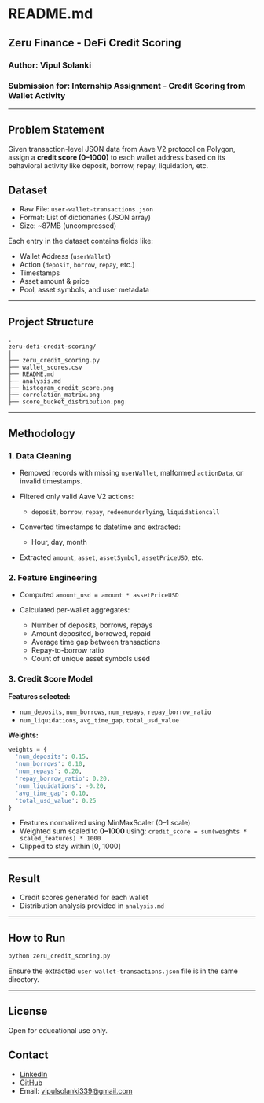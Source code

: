 # README.md

## Zeru Finance - DeFi Credit Scoring

### Author: Vipul Solanki

### Submission for: Internship Assignment - Credit Scoring from Wallet Activity

---

## Problem Statement

Given transaction-level JSON data from Aave V2 protocol on Polygon, assign a **credit score (0–1000)** to each wallet address based on its behavioral activity like deposit, borrow, repay, liquidation, etc.

## Dataset

* Raw File: `user-wallet-transactions.json`
* Format: List of dictionaries (JSON array)
* Size: \~87MB (uncompressed)

Each entry in the dataset contains fields like:

* Wallet Address (`userWallet`)
* Action (`deposit`, `borrow`, `repay`, etc.)
* Timestamps
* Asset amount & price
* Pool, asset symbols, and user metadata

---

## Project Structure

```
.
zeru-defi-credit-scoring/
│
├── zeru_credit_scoring.py
├── wallet_scores.csv
├── README.md
├── analysis.md
├── histogram_credit_score.png
├── correlation_matrix.png
├── score_bucket_distribution.png

```

---

## Methodology

### 1. Data Cleaning

* Removed records with missing `userWallet`, malformed `actionData`, or invalid timestamps.
* Filtered only valid Aave V2 actions:

  * `deposit`, `borrow`, `repay`, `redeemunderlying`, `liquidationcall`
* Converted timestamps to datetime and extracted:

  * Hour, day, month
* Extracted `amount`, `asset`, `assetSymbol`, `assetPriceUSD`, etc.

### 2. Feature Engineering

* Computed `amount_usd = amount * assetPriceUSD`
* Calculated per-wallet aggregates:

  * Number of deposits, borrows, repays
  * Amount deposited, borrowed, repaid
  * Average time gap between transactions
  * Repay-to-borrow ratio
  * Count of unique asset symbols used

### 3. Credit Score Model

**Features selected:**

* `num_deposits`, `num_borrows`, `num_repays`, `repay_borrow_ratio`
* `num_liquidations`, `avg_time_gap`, `total_usd_value`

**Weights:**

```python
weights = {
  'num_deposits': 0.15,
  'num_borrows': 0.10,
  'num_repays': 0.20,
  'repay_borrow_ratio': 0.20,
  'num_liquidations': -0.20,
  'avg_time_gap': 0.10,
  'total_usd_value': 0.25
}
```

* Features normalized using MinMaxScaler (0–1 scale)
* Weighted sum scaled to **0–1000** using:
  `credit_score = sum(weights * scaled_features) * 1000`
* Clipped to stay within \[0, 1000]

---

## Result

* Credit scores generated for each wallet
* Distribution analysis provided in `analysis.md`

---

## How to Run

```bash
python zeru_credit_scoring.py
```

Ensure the extracted `user-wallet-transactions.json` file is in the same directory.

---

## License

Open for educational use only.

## Contact

* [LinkedIn](https://www.linkedin.com/in/vipulsolanki777/)
* [GitHub](https://github.com/VIPULbunny)
* Email: [vipulsolanki339@gmail.com](mailto:vipulsolanki339@gmail.com)
